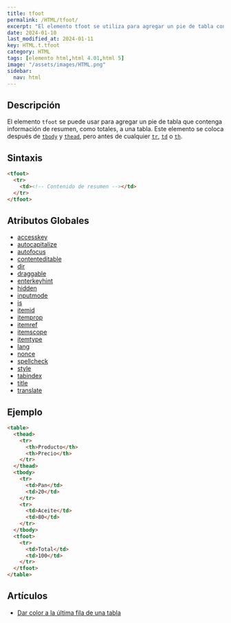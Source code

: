 ```yaml
---
title: tfoot
permalink: /HTML/tfoot/
excerpt: "El elemento tfoot se utiliza para agregar un pie de tabla con información de resumen, como totales, a una tabla HTML."
date: 2024-01-10
last_modified_at: 2024-01-11
key: HTML.t.tfoot
category: HTML
tags: [elemento html,html 4.01,html 5]
image: "/assets/images/HTML.png"
sidebar:
  nav: html
---
```


## Descripción


El elemento `tfoot` se puede usar para agregar un pie de tabla que contenga información de resumen, como totales, a una tabla. Este elemento se coloca después de [`tbody`](https://www.w3api.com/HTML/tbody/) y [`thead`](https://www.w3api.com/HTML/thead/), pero antes de cualquier [`tr`](https://www.w3api.com/HTML/tr/), [`td`](https://www.w3api.com/HTML/td/) o [`th`](https://www.w3api.com/HTML/th/).


## Sintaxis


```html
<tfoot>
  <tr>
    <td><!-- Contenido de resumen --></td>
  </tr>
</tfoot>
```


## Atributos Globales

- [accesskey](https://www.w3api.com/HTML/accesskey/)
- [autocapitalize](https://www.w3api.com/HTML/autocapitalize/)
- [autofocus](https://www.w3api.com/HTML/autofocus/)
- [contenteditable](https://www.w3api.com/HTML/contenteditable/)
- [dir](https://www.w3api.com/HTML/dir/)
- [draggable](https://www.w3api.com/HTML/draggable/)
- [enterkeyhint](https://www.w3api.com/HTML/enterkeyhint/)
- [hidden](https://www.w3api.com/HTML/hidden/)
- [inputmode](https://www.w3api.com/HTML/inputmode/)
- [is](https://www.w3api.com/HTML/is/)
- [itemid](https://www.w3api.com/HTML/itemid/)
- [itemprop](https://www.w3api.com/HTML/itemprop/)
- [itemref](https://www.w3api.com/HTML/itemref/)
- [itemscope](https://www.w3api.com/HTML/itemscope/)
- [itemtype](https://www.w3api.com/HTML/itemtype/)
- [lang](https://www.w3api.com/HTML/lang/)
- [nonce](https://www.w3api.com/HTML/nonce/)
- [spellcheck](https://www.w3api.com/HTML/spellcheck/)
- [style](https://www.w3api.com/HTML/style/)
- [tabindex](https://www.w3api.com/HTML/tabindex/)
- [title](https://www.w3api.com/HTML/title/)
- [translate](https://www.w3api.com/HTML/translate/)

## Ejemplo


```html
<table>
  <thead>
    <tr>
      <th>Producto</th>
      <th>Precio</th>
    </tr>
  </thead>
  <tbody>
    <tr>
      <td>Pan</td>
      <td>20</td>
    </tr>
    <tr>
      <td>Aceite</td>
      <td>80</td>
    </tr>
  </tbody>
  <tfoot>
    <tr>
      <td>Total</td>
      <td>100</td>
    </tr>
  </tfoot>
</table>
```


## Artículos

- [Dar color a la última fila de una tabla](https://lineadecodigo.com/css/dar-color-a-la-ultima-fila-de-una-tabla/)
